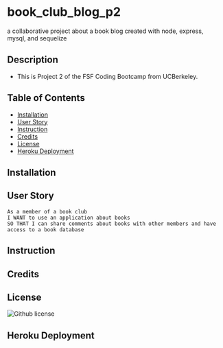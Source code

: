 # book_club_blog_p2
a collaborative project about a book blog created with node, express, mysql, and sequelize
## Description
- This is Project 2 of the FSF Coding Bootcamp from UCBerkeley.

## Table of Contents
  - [Installation](#installation)
  - [User Story](#user-story)
  - [Instruction](#instruction)
  - [Credits](#credits)
  - [License](#license)
  - [Heroku Deployment](#heroku-deployment)

## Installation

## User Story 
```
As a member of a book club 
I WANT to use an application about books 
SO THAT I can share comments about books with other members and have access to a book database

```
## Instruction
    
## Credits

## License
 ![Github license](https://img.shields.io/badge/license-MIT-blue.svg) 

## Heroku Deployment
